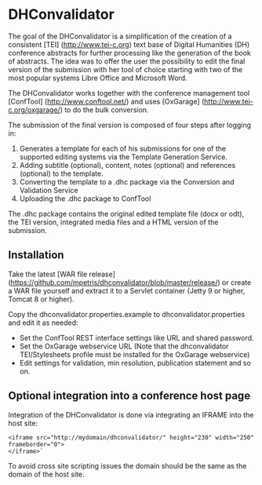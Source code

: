 # DHConvalidator

The goal of the DHConvalidator is a simplification of the creation of a consistent [TEI] (http://www.tei-c.org) text base of Digital Humanities (DH) conference abstracts for further processing like the generation of the book of abstracts. The idea was to offer the user the possibility to edit the final version of the submission with her tool of choice starting with two of the most popular systems Libre Office and Microsoft Word. 

The DHConvalidator works together with the conference management tool [ConfTool] (http://www.conftool.net/) and uses [OxGarage] (http://www.tei-c.org/oxgarage/) to do the bulk conversion.

The submission of the final version is composed of four steps after logging in:

1. Generates a template for each of his submissions for one of the supported editing systems via the Template Generation Service.
2. Adding subtitle (optional), content, notes (optional) and references (optional) to the template.
3. Converting the template to a .dhc package via the Conversion and Validation Service
4. Uploading the .dhc package to ConfTool

The .dhc package contains the original edited template file (docx or odt), the TEI version, integrated media files and a HTML version of the submission.

## Installation
Take the latest [WAR file release] (https://github.com/mpetris/dhconvalidator/blob/master/release/) or create a WAR file yourself and extract it to a Servlet container (Jetty 9 or higher, Tomcat 8 or higher). 

Copy the dhconvalidator.properties.example to dhconvalidator.properties and edit it as needed:
- Set the ConfTool REST interface settings like URL and shared password. 
- Set the OxGarage webservice URL (Note that the dhconvalidator TEI/Stylesheets profile must be installed for the OxGarage webservice)
- Edit settings for validation, min resolution, publication statement and so on.

## Optional integration into a conference host page
Integration of the DHConvalidator is done via integrating an IFRAME into the host site:

```
<iframe src="http://mydomain/dhconvalidator/" height="230" width="250" frameborder="0">
</iframe>`
```

To avoid cross site scripting issues the domain should be the same as the domain of the host site. 

